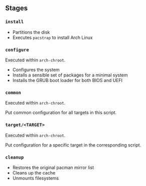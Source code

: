 ## Stages

### `install`

- Partitions the disk
- Executes `pacstrap` to install Arch Linux

### `configure`

Executed within `arch-chroot`.

- Configures the system
- Installs a sensible set of packages for a minimal system
- Installs the GRUB boot loader for both BIOS and UEFI

### `common`

Executed within `arch-chroot`.

Put common configuration for all targets in this script.

### `target/<TARGET>`

Executed within `arch-chroot`.

Put configuration for a specific target in the corresponding script.

### `cleanup`

- Restores the original pacman mirror list
- Cleans up the cache
- Unmounts filesystems
